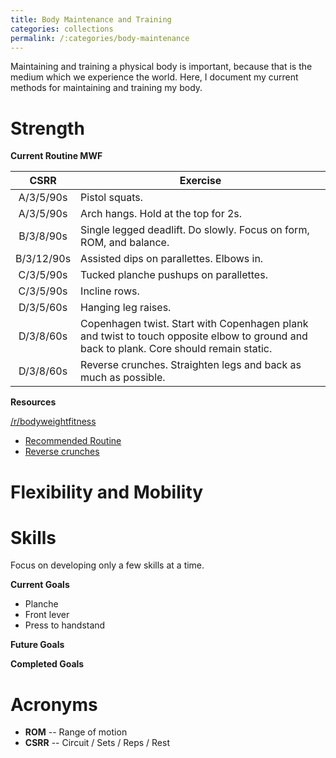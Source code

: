 ```yaml
---
title: Body Maintenance and Training
categories: collections
permalink: /:categories/body-maintenance
---
```


Maintaining and training a physical body is important, because that is the
medium which we experience the world. Here, I document my current methods for
maintaining and training my body.

# Strength

**Current Routine MWF**

**CSRR** | **Exercise**
:---: | ---
A/3/5/90s | Pistol squats.
A/3/5/90s | Arch hangs. Hold at the top for 2s.
B/3/8/90s | Single legged deadlift. Do slowly. Focus on form, ROM, and balance.
B/3/12/90s | Assisted dips on parallettes. Elbows in.
C/3/5/90s | Tucked planche pushups on parallettes.
C/3/5/90s | Incline rows.
D/3/5/60s | Hanging leg raises.
D/3/8/60s | Copenhagen twist. Start with Copenhagen plank and twist to touch opposite elbow to ground and back to plank. Core should remain static.
D/3/8/60s | Reverse crunches. Straighten legs and back as much as possible.

**Resources**

[/r/bodyweightfitness](https://www.reddit.com/r/bodyweightfitness/)

* [Recommended Routine](https://www.reddit.com/r/bodyweightfitness/wiki/kb/recommended_routine)
* [Reverse crunches](https://www.reddit.com/r/bodyweightfitness/comments/8xtaui/heres_how_to_do_reverse_crunches_and_take_them_to/)

# Flexibility and Mobility

# Skills

Focus on developing only a few skills at a time.

**Current Goals**

* Planche
* Front lever
* Press to handstand

**Future Goals**

**Completed Goals**

# Acronyms

* **ROM** -- Range of motion
* **CSRR** -- Circuit / Sets / Reps / Rest